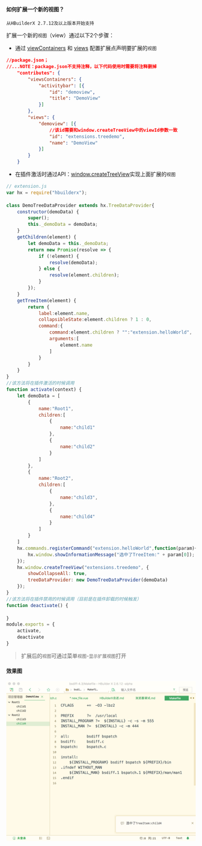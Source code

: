 #### 如何扩展一个新的视图？
`从HBuilderX 2.7.12及以上版本开始支持`

扩展一个新的`视图`（view）通过以下2个步骤：
- 通过 [viewContainers](/ExtensionDocs/ContributionPoints/README.md#viewContainers) 和 [views](/ExtensionDocs/ContributionPoints/README.md#views) 配置扩展点声明要扩展的`视图`

``` json
//package.json；
//...NOTE：package.json不支持注释，以下代码使用时需要将注释删掉
    "contributes": {
        "viewsContainers": {
            "activitybar": [{
                "id": "demoview",
                "title": "DemoView"
            }]
        },
        "views": {
            "demoview": [{
                //该id需要和window.createTreeView中的viewId参数一致
                "id": "extensions.treedemo",
                "name": "DemoView"
            }]
        }
    }
```

- 在插件激活时通过API：[window.createTreeView](/ExtensionDocs/Api/README.md#createTreeView)实现上面扩展的`视图`

``` javascript
// extension.js
var hx = require("hbuilderx");

class DemoTreeDataProvider extends hx.TreeDataProvider{
    constructor(demoData) {
        super();
        this._demoData = demoData;
    }
    getChildren(element) {
        let demoData = this._demoData;
        return new Promise(resolve => {
        	if (!element) {
        	    resolve(demoData);
        	} else {
        	    resolve(element.children);
        	}
        });
    }
    getTreeItem(element) {
        return {
            label:element.name,
            collapsibleState:element.children ? 1 : 0,
            command:{
                command:element.children ? "":"extension.helloWorld",
                arguments:[
                    element.name
                ]
            }
        }
    }
}
//该方法将在插件激活的时候调用
function activate(context) {
    let demoData = [
        {
            name:"Root1",
            children:[
                {
                    name:"child1"
                },
                {
                    name:"child2"
                }
            ]
        },
        {
            name:"Root2",
            children:[
                {
                    name:"child3",
                },
                {
                    name:"child4"
                }
            ]
        }
    ]
    hx.commands.registerCommand("extension.helloWorld",function(param){
        hx.window.showInformationMessage("选中了TreeItem:" + param[0]);
    });
    hx.window.createTreeView("extensions.treedemo", {
        showCollapseAll: true,
        treeDataProvider: new DemoTreeDataProvider(demoData)
    });
}
//该方法将在插件禁用的时候调用（目前是在插件卸载的时候触发）
function deactivate() {

}
module.exports = {
    activate,
    deactivate
}
```

> 扩展后的`视图`可通过菜单`视图`-`显示扩展视图`打开

#### 效果图

<img src="/static/snapshots/view@2x.png" style="zoom:50%" />